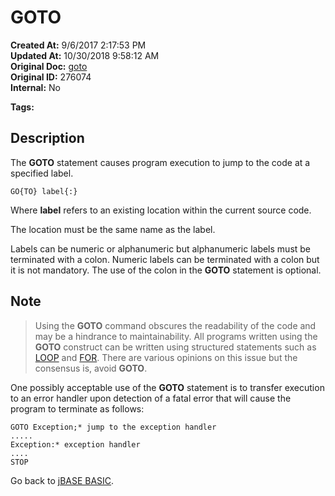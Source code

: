 # GOTO

**Created At:** 9/6/2017 2:17:53 PM  
**Updated At:** 10/30/2018 9:58:12 AM  
**Original Doc:** [goto](https://docs.jbase.com/36868-jbase-basic/goto)  
**Original ID:** 276074  
**Internal:** No  

**Tags:**
<badge text='program control' vertical='middle' />
<badge text='program execution' vertical='middle' />

## Description

The **GOTO** statement causes program execution to jump to the code at a specified label.

```
GO{TO} label{:}
```

Where **label** refers to an existing location within the current source code.

The location must be the same name as the label.

Labels can be numeric or alphanumeric but alphanumeric labels must be terminated with a colon. Numeric labels can be terminated with a colon but it is not mandatory. The use of the colon in the **GOTO** statement is optional.

## Note

> Using the **GOTO** command obscures the readability of the code and may be a hindrance to maintainability. All programs written using the **GOTO** construct can be written using structured statements such as [LOOP](./../loop) and [FOR](./../for).
> There are various opinions on this issue but the consensus is, avoid **GOTO**.

One possibly acceptable use of the **GOTO** statement is to transfer execution to an error handler upon detection of a fatal error that will cause the program to terminate as follows:

```
GOTO Exception;* jump to the exception handler
.....
Exception:* exception handler
....
STOP
```

Go back to [jBASE BASIC](./../jbase-basic-programmers-reference-guide).
